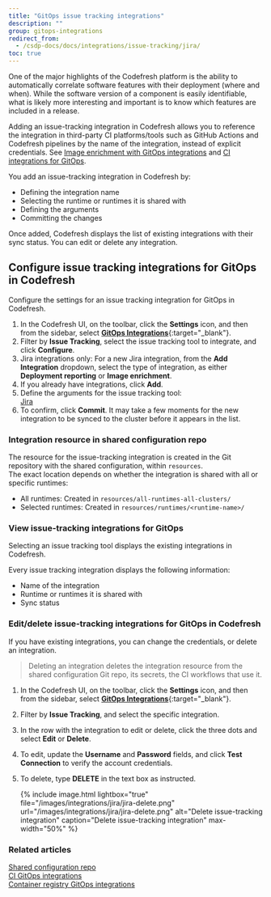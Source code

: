 ```yaml
---
title: "GitOps issue tracking integrations"
description: ""
group: gitops-integrations
redirect_from:
  - /csdp-docs/docs/integrations/issue-tracking/jira/
toc: true
---
```


One of the major highlights of the Codefresh platform is the ability to automatically correlate 
software features with their deployment (where and when). While the software version of a component is easily identifiable, what is likely more interesting and important is to know which features are included in a release.

Adding an issue-tracking integration in Codefresh allows you to reference the integration in third-party CI platforms/tools such as GitHub Actions and Codefresh pipelines by the name of the integration, instead of explicit credentials. See [Image enrichment with GitOps integrations]({{site.baseurl}}/docs/gitops-integrations/image-enrichment-overview/) and [CI integrations for GitOps]({{site.baseurl}}/docs/gitops-integrations/ci-integrations/).

You add an issue-tracking integration in Codefresh by:
* Defining the integration name 
* Selecting the runtime or runtimes it is shared with
* Defining the arguments
* Committing the changes

Once added, Codefresh displays the list of existing integrations with their sync status. You can edit or delete any integration. 

##  Configure issue tracking integrations for GitOps in Codefresh
Configure the settings for an issue tracking integration for GitOps in Codefresh.

1. In the Codefresh UI, on the toolbar, click the **Settings** icon, and then from the sidebar, select [**GitOps Integrations**](https://g.codefresh.io/2.0/account-settings/integrations){:target="\_blank"}. 
1. Filter by **Issue Tracking**, select the issue tracking tool to integrate, and click **Configure**.
1. Jira integrations only: For a new Jira integration, from the **Add Integration** dropdown, select the type of integration, as either **Deployment reporting** or **Image enrichment**.
1. If you already have integrations, click **Add**.
1. Define the arguments for the issue tracking tool:  
  [Jira]({{site.baseurl}}/docs/gitops-integrations/issue-tracking/jira/)   
1. To confirm, click **Commit**.
  It may take a few moments for the new integration to be synced to the cluster before it appears in the list.

### Integration resource in shared configuration repo
The resource for the issue-tracking integration is created in the Git repository with the shared configuration, within `resources`.  
The exact location depends on whether the integration is shared with all or specific runtimes:  
* All runtimes: Created in `resources/all-runtimes-all-clusters/`
* Selected runtimes: Created in `resources/runtimes/<runtime-name>/`

### View issue-tracking integrations for GitOps
Selecting an issue tracking tool displays the existing integrations in Codefresh.  


Every issue tracking integration displays the following information:
* Name of the integration
* Runtime or runtimes it is shared with
* Sync status

### Edit/delete issue-tracking integrations for GitOps in Codefresh
If you have existing integrations, you can change the credentials, or delete an integration.
>Deleting an integration deletes the integration resource from the shared configuration Git repo, its secrets, the CI workflows that 
use it. 

1. In the Codefresh UI, on the toolbar, click the **Settings** icon, and then from the sidebar, select [**GitOps Integrations**](https://g.codefresh.io/2.0/account-settings/integrations){:target="\_blank"}. 
1. Filter by **Issue Tracking**, and select the specific integration.
1. In the row with the integration to edit or delete, click the three dots and select **Edit** or **Delete**.
1. To edit, update the **Username** and **Password** fields, and click **Test Connection** to verify the account credentials.
1. To delete, type **DELETE** in the text box as instructed.

    {% include 
   image.html 
   lightbox="true" 
   file="/images/integrations/jira/jira-delete.png" 
   url="/images/integrations/jira/jira-delete.png" 
   alt="Delete issue-tracking integration" 
   caption="Delete issue-tracking integration"
   max-width="50%" 
   %}

### Related articles
[Shared configuration repo]({{site.baseurl}}/docs/reference/shared-configuration/)  
[CI GitOps integrations]({{site.baseurl}}/docs/gitops-integrations/ci-integrations/)  
[Container registry GitOps integrations]({{site.baseurl}}/docs/gitops-integrations/container-registries/)  

